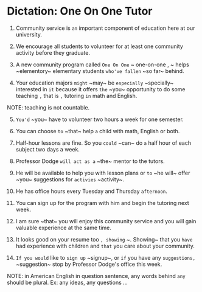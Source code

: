 # Dictation: One On One Tutor

1. Community service is `an` important component of education here at our
university.

2. We encourage all students to volunteer for at least one community activity
before they graduate.

3. A new community program called `One On One` ~ one-on-one , ~ helps ~elementory~
elementary students `who've fallen` ~so far~ behind.

4. Your education majors `might` ~may~ be `especially` ~specially~ interested in `it`
because it offers `the` ~you~ opportunity to do some teaching `,` that is `,`
tutoring `in` math and English.

NOTE: teaching is not countable.

5. `You'd` ~you~ have to volunteer two hours a week for one semester.

6. You can choose `to` ~that~ help `a` child with math, English or both.

7. Half-hour lessons are fine. So you `could` ~can~ do `a` half hour of each
subject two days a week.

8. Professor Dodge `will act as a` ~the~ mentor to the tutors.

9. He will be available to help you with lesson plans or `to` ~he will~ offer
~you~ suggestions for `activies` ~activity~.

10. He has office hours every Tuesday and Thursday `afternoon`.

11. You can sign up for the program with him and begin the tutoring next week.

12. I am sure ~that~ you will enjoy this community service and you will gain
valuable experience at the same time.

13. It looks good on your resume too `, showing` ~. Showing~ that you `have`
had experience with children and `that` you care about your community.

14. `If you would` like to `sign up` ~signup~, or `if` you have any `suggestions,`
~suggestion~ stop by Professor Dodge's office this week.

NOTE: in American English in question sentence, any words behind `any` should be plural.
Ex: any ideas, any questions ...
